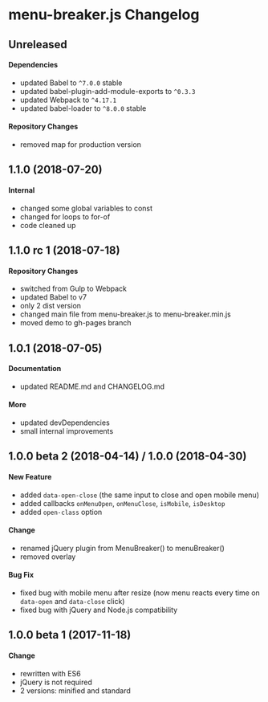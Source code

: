 # menu-breaker.js Changelog

## Unreleased
#### Dependencies
- updated Babel to `^7.0.0` stable
- updated babel-plugin-add-module-exports to `^0.3.3`
- updated Webpack to `^4.17.1`
- updated babel-loader to `^8.0.0` stable

#### Repository Changes
- removed map for production version

## 1.1.0 (2018-07-20)
#### Internal
- changed some global variables to const
- changed for loops to for-of
- code cleaned up

## 1.1.0 rc 1 (2018-07-18)
#### Repository Changes
- switched from Gulp to Webpack
- updated Babel to v7
- only 2 dist version
- changed main file from menu-breaker.js to menu-breaker.min.js
- moved demo to gh-pages branch

## 1.0.1 (2018-07-05)
#### Documentation
- updated README.md and CHANGELOG.md

#### More
- updated devDependencies
- small internal improvements

## 1.0.0 beta 2 (2018-04-14) / 1.0.0 (2018-04-30)
#### New Feature
- added `data-open-close` (the same input to close and open mobile menu)
- added callbacks `onMenuOpen`, `onMenuClose`, `isMobile`, `isDesktop`
- added `open-class` option

#### Change
- renamed jQuery plugin from MenuBreaker() to menuBreaker()
- removed overlay

#### Bug Fix
- fixed bug with mobile menu after resize (now menu reacts every time on `data-open` and `data-close` click)
- fixed bug with jQuery and Node.js compatibility

## 1.0.0 beta 1 (2017-11-18)
#### Change
- rewritten with ES6
- jQuery is not required
- 2 versions: minified and standard
